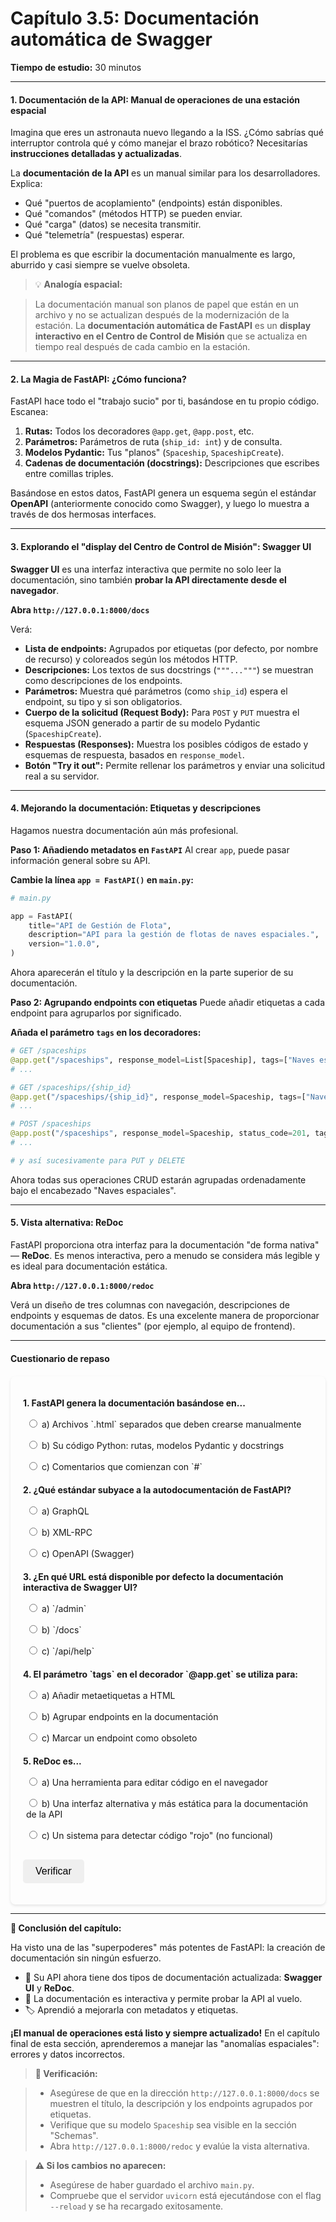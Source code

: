 # **Capítulo 3.5: Documentación automática de Swagger**
**Tiempo de estudio:** 30 minutos

---

#### **1. Documentación de la API: Manual de operaciones de una estación espacial**
Imagina que eres un astronauta nuevo llegando a la ISS. ¿Cómo sabrías qué interruptor controla qué y cómo manejar el brazo robótico? Necesitarías **instrucciones detalladas y actualizadas**.

La **documentación de la API** es un manual similar para los desarrolladores. Explica:

- Qué "puertos de acoplamiento" (endpoints) están disponibles.
- Qué "comandos" (métodos HTTP) se pueden enviar.
- Qué "carga" (datos) se necesita transmitir.
- Qué "telemetría" (respuestas) esperar.

El problema es que escribir la documentación manualmente es largo, aburrido y casi siempre se vuelve obsoleta.

> 💡 **Analogía espacial:**

> La documentación manual son planos de papel que están en un archivo y no se actualizan después de la modernización de la estación.
> La **documentación automática de FastAPI** es un **display interactivo en el Centro de Control de Misión** que se actualiza en tiempo real después de cada cambio en la estación.

---

#### **2. La Magia de FastAPI: ¿Cómo funciona?**
FastAPI hace todo el "trabajo sucio" por ti, basándose en tu propio código. Escanea:

1.  **Rutas:** Todos los decoradores `@app.get`, `@app.post`, etc.
2.  **Parámetros:** Parámetros de ruta (`ship_id: int`) y de consulta.
3.  **Modelos Pydantic:** Tus "planos" (`Spaceship`, `SpaceshipCreate`).
4.  **Cadenas de documentación (docstrings):** Descripciones que escribes entre comillas triples.

Basándose en estos datos, FastAPI genera un esquema según el estándar **OpenAPI** (anteriormente conocido como Swagger), y luego lo muestra a través de dos hermosas interfaces.

---

#### **3. Explorando el "display del Centro de Control de Misión": Swagger UI**
**Swagger UI** es una interfaz interactiva que permite no solo leer la documentación, sino también **probar la API directamente desde el navegador**.

**Abra `http://127.0.0.1:8000/docs`**

Verá:

-   **Lista de endpoints:** Agrupados por etiquetas (por defecto, por nombre de recurso) y coloreados según los métodos HTTP.
-   **Descripciones:** Los textos de sus docstrings (`"""..."""`) se muestran como descripciones de los endpoints.
-   **Parámetros:** Muestra qué parámetros (como `ship_id`) espera el endpoint, su tipo y si son obligatorios.
-   **Cuerpo de la solicitud (Request Body):** Para `POST` y `PUT` muestra el esquema JSON generado a partir de su modelo Pydantic (`SpaceshipCreate`).
-   **Respuestas (Responses):** Muestra los posibles códigos de estado y esquemas de respuesta, basados en `response_model`.
-   **Botón "Try it out":** Permite rellenar los parámetros y enviar una solicitud real a su servidor.

---

#### **4. Mejorando la documentación: Etiquetas y descripciones**
Hagamos nuestra documentación aún más profesional.

**Paso 1: Añadiendo metadatos en `FastAPI`**
Al crear `app`, puede pasar información general sobre su API.

**Cambie la línea `app = FastAPI()` en `main.py`:**
```python
# main.py

app = FastAPI(
    title="API de Gestión de Flota",
    description="API para la gestión de flotas de naves espaciales.",
    version="1.0.0",
)
```
Ahora aparecerán el título y la descripción en la parte superior de su documentación.

**Paso 2: Agrupando endpoints con etiquetas**
Puede añadir etiquetas a cada endpoint para agruparlos por significado.

**Añada el parámetro `tags` en los decoradores:**
```python
# GET /spaceships
@app.get("/spaceships", response_model=List[Spaceship], tags=["Naves espaciales"])
# ...

# GET /spaceships/{ship_id}
@app.get("/spaceships/{ship_id}", response_model=Spaceship, tags=["Naves espaciales"])
# ...

# POST /spaceships
@app.post("/spaceships", response_model=Spaceship, status_code=201, tags=["Naves espaciales"])
# ...

# y así sucesivamente para PUT y DELETE
```
Ahora todas sus operaciones CRUD estarán agrupadas ordenadamente bajo el encabezado "Naves espaciales".

---

#### **5. Vista alternativa: ReDoc**
FastAPI proporciona otra interfaz para la documentación "de forma nativa" — **ReDoc**. Es menos interactiva, pero a menudo se considera más legible y es ideal para documentación estática.

**Abra `http://127.0.0.1:8000/redoc`**

Verá un diseño de tres columnas con navegación, descripciones de endpoints y esquemas de datos. Es una excelente manera de proporcionar documentación a sus "clientes" (por ejemplo, al equipo de frontend).

---

#### **Cuestionario de repaso**

<style>
    #quiz-container {
        border-radius: 8px;
        padding: 20px;
        margin-top: 20px;
        box-shadow: 0 2px 4px rgba(0,0,0,0.1);
    }
    .question {
        margin-bottom: 15px;
    }
    .question p {
        font-weight: bold;
        margin-bottom: 10px;
    }
    #quiz-container label {
        display: block;
        margin-bottom: 5px;
        cursor: pointer;
        padding: 5px;
        border-radius: 4px;
    }
    #quiz-container button {
        border: none;
        padding: 10px 20px;
        border-radius: 5px;
        cursor: pointer;
        font-size: 16px;
        margin-top: 10px;
    }
    #quiz-container button:hover {
    }
    #quiz-results {
        margin-top: 20px;
        padding: 15px;
        border-radius: 5px;
    }
</style>


<div id="quiz-container">
  <form id="quiz-form">
    <div class="question">
      <p>1. FastAPI genera la documentación basándose en...</p>
      <label><input type="radio" name="q1" value="a"> a) Archivos `.html` separados que deben crearse manualmente</label>
      <label><input type="radio" name="q1" value="b"> b) Su código Python: rutas, modelos Pydantic y docstrings</label>
      <label><input type="radio" name="q1" value="c"> c) Comentarios que comienzan con `#`</label>
    </div>
    <div class="question">
      <p>2. ¿Qué estándar subyace a la autodocumentación de FastAPI?</p>
      <label><input type="radio" name="q2" value="a"> a) GraphQL</label>
      <label><input type="radio" name="q2" value="b"> b) XML-RPC</label>
      <label><input type="radio" name="q2" value="c"> c) OpenAPI (Swagger)</label>
    </div>
    <div class="question">
      <p>3. ¿En qué URL está disponible por defecto la documentación interactiva de Swagger UI?</p>
      <label><input type="radio" name="q3" value="a"> a) `/admin`</label>
      <label><input type="radio" name="q3" value="b"> b) `/docs`</label>
      <label><input type="radio" name="q3" value="c"> c) `/api/help`</label>
    </div>
    <div class="question">
      <p>4. El parámetro `tags` en el decorador `@app.get` se utiliza para:</p>
      <label><input type="radio" name="q4" value="a"> a) Añadir metaetiquetas a HTML</label>
      <label><input type="radio" name="q4" value="b"> b) Agrupar endpoints en la documentación</label>
      <label><input type="radio" name="q4" value="c"> c) Marcar un endpoint como obsoleto</label>
    </div>
    <div class="question">
      <p>5. ReDoc es...</p>
      <label><input type="radio" name="q5" value="a"> a) Una herramienta para editar código en el navegador</label>
      <label><input type="radio" name="q5" value="b"> b) Una interfaz alternativa y más estática para la documentación de la API</label>
      <label><input type="radio" name="q5" value="c"> c) Un sistema para detectar código "rojo" (no funcional)</label>
    </div>
    <button type="button" onclick="checkQuizAnswers()">Verificar</button>
  </form>
  <div id="quiz-results" style="display:none;"></div>
</div>

<script>
  function checkQuizAnswers() {
    const correctAnswers = { q1: 'b', q2: 'c', q3: 'b', q4: 'b', q5: 'b' };
    const form = document.getElementById('quiz-form');
    const resultsContainer = document.getElementById('quiz-results');
    let score = 0;
    let resultsHTML = '<h4>Resultados:</h4><ul>';

    for (const [question, correctAnswer] of Object.entries(correctAnswers)) {
      const questionDiv = form.querySelector(`input[name="${question}"]`).closest('.question');
      const labels = questionDiv.querySelectorAll('label');
      labels.forEach(l => {
          l.style.color = 'inherit';
          l.style.fontWeight = 'normal';
          l.style.border = 'none';
      });

      const userAnswer = form.elements[question] ? form.elements[question].value : undefined;

      if (userAnswer) {
        const selectedLabel = form.querySelector(`input[name="${question}"][value="${userAnswer}"]`).parentElement;
        if (userAnswer === correctAnswer) {
          score++;
          selectedLabel.style.fontWeight = 'bold';
          resultsHTML += `<li>Pregunta ${question.slice(1)}: <span style="color:green;">¡Correcto!</span></li>`;
        } else {
          selectedLabel.style.fontWeight = 'bold';
          const correctLabel = form.querySelector(`input[name="${question}"][value="${correctAnswer}"]`).parentElement;
          correctLabel.style.fontWeight = 'bold';
          resultsHTML += `<li>Pregunta ${question.slice(1)}: <span style="color:red;">Incorrecto.</span> Respuesta correcta: <b>${correctAnswer.toUpperCase()}</b></li>`;
        }
      } else {
        resultsHTML += `<li>Pregunta ${question.slice(1)}: <span style="color:orange;">Sin respuesta.</span></li>`;
      }
    }

    resultsHTML += `</ul><p><b>Su resultado: ${score} de ${Object.keys(correctAnswers).length}</b></p>`;
    resultsContainer.innerHTML = resultsHTML;
    resultsContainer.style.display = 'block';
  }
</script>

---

**🚀 Conclusión del capítulo:**

Ha visto una de las "superpoderes" más potentes de FastAPI: la creación de documentación sin ningún esfuerzo.

-   📖 Su API ahora tiene dos tipos de documentación actualizada: **Swagger UI** y **ReDoc**.
-   🔬 La documentación es interactiva y permite probar la API al vuelo.
-   🏷️ Aprendió a mejorarla con metadatos y etiquetas.

**¡El manual de operaciones está listo y siempre actualizado!** En el capítulo final de esta sección, aprenderemos a manejar las "anomalías espaciales": errores y datos incorrectos.

> **📌 Verificación:**

> -   Asegúrese de que en la dirección `http://127.0.0.1:8000/docs` se muestren el título, la descripción y los endpoints agrupados por etiquetas.
> -   Verifique que su modelo `Spaceship` sea visible en la sección "Schemas".
> -   Abra `http://127.0.0.1:8000/redoc` y evalúe la vista alternativa.

> **⚠️ Si los cambios no aparecen:**
> - Asegúrese de haber guardado el archivo `main.py`.
> - Compruebe que el servidor `uvicorn` está ejecutándose con el flag `--reload` y se ha recargado exitosamente.
